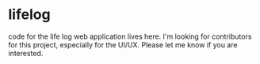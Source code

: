 # lifelog
code for the life log web application lives here. I'm looking for contributors for this project, especially for the UI/UX. Please let me know if you are interested.
